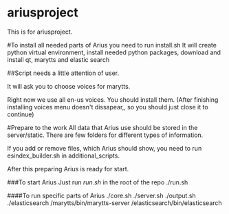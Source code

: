 # ariusproject
This is for ariusproject.


#To install all needed parts of Arius you need to run install.sh
It will create python virtual environment,
install needed python packages,
download and install qt, marytts and elastic search

##Script needs a little attention of user. 

It will ask you to choose voices for marytts.

Right now we use all en-us voices. You should install them. (After finishing installing voices menu doesn't dissapear,, so you should just close it to continue)

#Prepare to the work
All data that Arius use should be stored in the server/static.
There are few folders for different types of information.  

If you add or remove files, which Arius should show, you need to run esindex_builder.sh in additional_scripts.

After this preparing Arius is ready for start.

###To start Arius
Just run *run.sh* in the root of the repo
./run.sh

####To run specific parts of Arius
./core.sh
./server.sh
./output.sh
./elasticsearch
/marytts/bin/marytts-server
/elasticsearch/bin/elasticsearch
